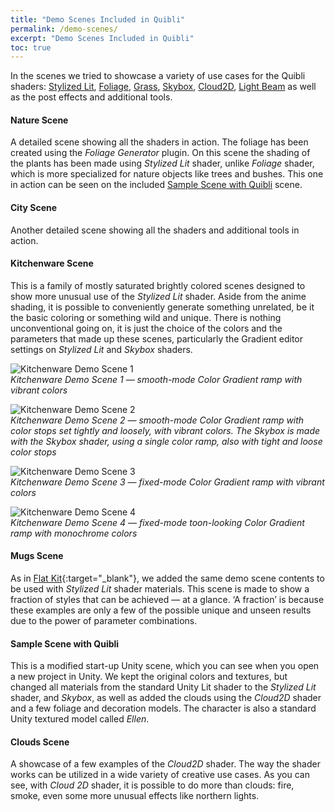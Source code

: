 ```yaml
---
title: "Demo Scenes Included in Quibli"
permalink: /demo-scenes/
excerpt: "Demo Scenes Included in Quibli"
toc: true
---
```


In the scenes we tried to showcase a variety of use cases for the Quibli shaders: [Stylized Lit](../stylized-lit-shader), [Foliage](../foliage-shader), [Grass](../grass-shader), [Skybox](../skybox-shader), [Cloud2D](../cloud2d-shader), [Light Beam]([../light-beam-shader) as well as the post effects and additional tools.  

#### Nature Scene  
A detailed scene showing all the shaders in action. The foliage has been created using the _Foliage Generator_ plugin. On this scene the shading of the plants has been made using _Stylized Lit_ shader, unlike _Foliage_ shader, which is more specialized for nature objects like trees and bushes. This one in action can be seen on the included [Sample Scene with Quibli](#sample-scene-with-quibli) scene.  

#### City Scene  
Another detailed scene showing all the shaders and additional tools in action.  

#### Kitchenware Scene
This is a family of mostly saturated brightly colored scenes designed to show more unusual use of the _Stylized Lit_ shader. Aside from the anime shading, it is possible to conveniently generate something unrelated, be it the basic coloring or something wild and unique. There is nothing unconventional going on, it is just the choice of the colors and the parameters that made up these scenes, particularly the Gradient editor settings on _Stylized Lit_ and _Skybox_ shaders.  

![Kitchenware Demo Scene 1](/quibli-doc/assets/images/manual_images/demo_kitchenware_scene_1.jpg)  
*Kitchenware Demo Scene 1 — smooth-mode Color Gradient ramp with vibrant colors*

![Kitchenware Demo Scene 2](/quibli-doc/assets/images/manual_images/demo_kitchenware_scene_2.jpg)  
*Kitchenware Demo Scene 2 — smooth-mode Color Gradient ramp with color stops set tightly and loosely, with vibrant colors. The Skybox is made with the _Skybox_ shader, using a single color ramp, also with tight and loose color stops*

![Kitchenware Demo Scene 3](/quibli-doc/assets/images/manual_images/demo_kitchenware_scene_3.jpg)  
*Kitchenware Demo Scene 3 — fixed-mode Color Gradient ramp with vibrant colors*

![Kitchenware Demo Scene 4](/quibli-doc/assets/images/manual_images/demo_kitchenware_scene_4.jpg)  
*Kitchenware Demo Scene 4 — fixed-mode toon-looking Color Gradient ramp with monochrome colors*

#### Mugs Scene  
As in [Flat Kit](https://flatkit.dustyroom.com/#6-demo-scenes){:target="_blank"}, we added the same demo scene contents to be used with _Stylized Lit_ shader materials. This scene is made to show a fraction of styles that can be achieved — at a glance. ‘A fraction’ is because these examples are only a few of the possible unique and unseen results due to the power of parameter combinations.  

#### Sample Scene with Quibli  
This is a modified start-up Unity scene, which you can see when you open a new project in Unity. We kept the original colors and textures, but changed all materials from the standard Unity Lit shader to the _Stylized Lit_ shader, and _Skybox_, as well as added the clouds using the _Cloud2D_ shader and a few foliage and decoration models. The character is also a standard Unity textured model called _Ellen_.  

#### Clouds Scene  
A showcase of a few examples of the _Cloud2D_ shader. The way the shader works can be utilized in a wide variety of creative use cases. As you can see, with _Cloud 2D_ shader, it is possible to do more than clouds: fire, smoke, even some more unusual effects like northern lights.  
